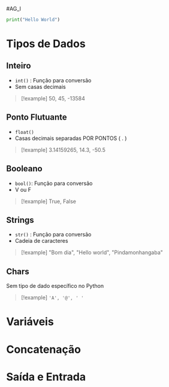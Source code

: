 #AG_I
```python
print("Hello World")
```
# Tipos de Dados
## Inteiro
- `int()` : Função para conversão
- Sem casas decimais
> [!example] 
> 50, 45, -13584
## Ponto Flutuante
- `float()`
- Casas decimais separadas POR PONTOS ( . )
> [!example]
> 3.14159265, 14.3, -50.5
## Booleano
- `bool()`: Função para conversão
- V ou F
> [!example]
> True, False
## Strings
- `str()` : Função para conversão
- Cadeia de caracteres
> [!example]
> "Bom dia", "Hello world", "Pindamonhangaba"
## Chars
Sem tipo de dado específico no Python
> [!example]
>`'A', '@', ' '`
# Variáveis

# Concatenação

# Saída e Entrada
